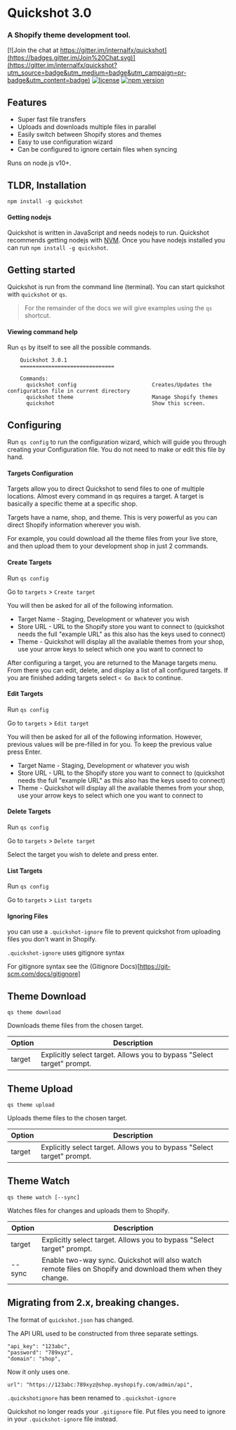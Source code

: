 # Quickshot 3.0

### A Shopify theme development tool.

[![Join the chat at https://gitter.im/internalfx/quickshot](https://badges.gitter.im/Join%20Chat.svg)](https://gitter.im/internalfx/quickshot?utm_source=badge&utm_medium=badge&utm_campaign=pr-badge&utm_content=badge)
[![license](https://img.shields.io/npm/l/quickshot.svg)](https://github.com/internalfx/quickshot/blob/master/LICENSE)
[![npm version](https://img.shields.io/npm/v/quickshot.svg)](https://www.npmjs.com/package/quickshot)

## Features

- Super fast file transfers
- Uploads and downloads multiple files in parallel
- Easily switch between Shopify stores and themes
- Easy to use configuration wizard
- Can be configured to ignore certain files when syncing

Runs on node.js v10+.

## TLDR, Installation


`npm install -g quickshot`

#### Getting nodejs

Quickshot is written in JavaScript and needs nodejs to run.
Quickshot recommends getting nodejs with [NVM](https://github.com/nvm-sh/nvm).
Once you have nodejs installed you can run `npm install -g quickshot`.

## Getting started

Quickshot is run from the command line (terminal). You can start quickshot with `quickshot` or `qs`.

> For the remainder of the docs we will give examples using the `qs` shortcut.

#### Viewing command help

Run `qs` by itself to see all the possible commands.

```
    Quickshot 3.0.1
    ==============================

    Commands:
      quickshot config                        Creates/Updates the configuration file in current directory
      quickshot theme                         Manage Shopify themes
      quickshot                               Show this screen.
```

## Configuring

Run `qs config` to run the configuration wizard, which will guide you through creating your Configuration file.
You do not need to make or edit this file by hand.

#### Targets Configuration

Targets allow you to direct Quickshot to send files to one of multiple locations. Almost every command in qs requires a target. A target is basically a specific theme at a specific shop.

Targets have a name, shop, and theme.
This is very powerful as you can direct Shopify information wherever you wish.

For example, you could download all the theme files from your live store, and then upload them to your development shop in just 2 commands.

#### Create Targets

Run `qs config`

Go to `targets` > `Create target`

You will then be asked for all of the following information.

- Target Name - Staging, Development or whatever you wish
- Store URL - URL to the Shopify store you want to connect to (quickshot needs the full "example URL" as this also has the keys used to connect)
- Theme - Quickshot will display all the available themes from your shop, use your arrow keys to select which one you want to connect to

After configuring a target, you are returned to the Manage targets menu. From there you can edit, delete, and display a list of all configured targets. If you are finished adding targets select `< Go Back` to continue.

#### Edit Targets

Run `qs config`

Go to `targets` > `Edit target`

You will then be asked for all of the following information. However, previous values will be pre-filled in for you. To keep the previous value press Enter.

- Target Name - Staging, Development or whatever you wish
- Store URL - URL to the Shopify store you want to connect to (quickshot needs the full "example URL" as this also has the keys used to connect)
- Theme - Quickshot will display all the available themes from your shop, use your arrow keys to select which one you want to connect to

#### Delete Targets

Run `qs config`

Go to `targets` > `Delete target`

Select the target you wish to delete and press enter.

#### List Targets

Run `qs config`

Go to `targets` > `List targets`

#### Ignoring Files

you can use a `.quickshot-ignore` file to prevent quickshot from uploading files you don't want in Shopify.

`.quickshot-ignore` uses gitignore syntax

For gitignore syntax see the (Gitignore Docs)[https://git-scm.com/docs/gitignore]

## Theme Download

`qs theme download`

Downloads theme files from the chosen target.

| Option | Description |
| --- | --- |
| target | Explicitly select target. Allows you to bypass "Select target" prompt. |

<!-- | filter | Only transfer files matching specified filter. | -->

## Theme Upload

`qs theme upload`

Uploads theme files to the chosen target.

| Option | Description |
| --- | --- |
| target | Explicitly select target. Allows you to bypass "Select target" prompt. |

<!-- | filter | Only transfer files matching specified filter. | -->

## Theme Watch

`qs theme watch [--sync]`

Watches files for changes and uploads them to Shopify.

| Option | Description |
| --- | --- |
| target | Explicitly select target. Allows you to bypass "Select target" prompt. |
| --sync | Enable two-way sync. Quickshot will also watch remote files on Shopify and download them when they change. |

## Migrating from 2.x, breaking changes.

The format of `quickshot.json` has changed.

The API URL used to be constructed from three separate settings.

```
"api_key": "123abc",
"password": "789xyz",
"domain": "shop",
```

Now it only uses one.

```
url": "https://123abc:789xyz@shop.myshopify.com/admin/api",
```

`.quickshotignore` has been renamed to `.quickshot-ignore`

Quickshot no longer reads your `.gitignore` file. Put files you need to ignore in your `.quickshot-ignore` file instead.
